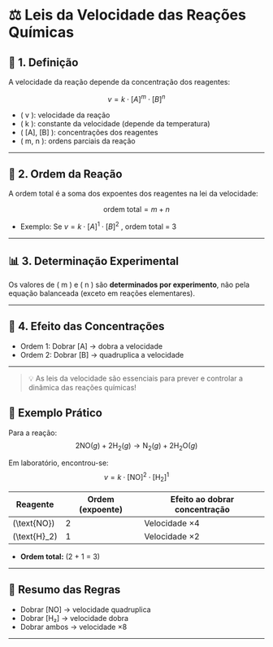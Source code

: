 # ⚖️ Leis da Velocidade das Reações Químicas

## 📐 1. Definição

A velocidade da reação depende da concentração dos reagentes:

$$
v = k \cdot [A]^m \cdot [B]^n
$$

- \( v \): velocidade da reação  
- \( k \): constante da velocidade (depende da temperatura)  
- \( [A], [B] \): concentrações dos reagentes  
- \( m, n \): ordens parciais da reação

---

## 🔢 2. Ordem da Reação

A ordem total é a soma dos expoentes dos reagentes na lei da velocidade:

$$
\text{ordem total} = m + n
$$

- Exemplo: Se $v = k \cdot [A]^1 \cdot [B]^2$ , ordem total = 3

---

## 📊 3. Determinação Experimental

Os valores de \( m \) e \( n \) são **determinados por experimento**, não pela equação balanceada (exceto em reações elementares).

---

## 🧠 4. Efeito das Concentrações

- Ordem 1: Dobrar [A] → dobra a velocidade  
- Ordem 2: Dobrar [B] → quadruplica a velocidade

---

> 💡 As leis da velocidade são essenciais para prever e controlar a dinâmica das reações químicas!



## 🔎 Exemplo Prático

Para a reação:  
$$
2\text{NO}(g) + 2\text{H}_2(g) \rightarrow \text{N}_2(g) + 2\text{H}_2\text{O}(g)
$$

Em laboratório, encontrou-se:
$$
v = k \cdot [\text{NO}]^2 \cdot [\text{H}_2]^1
$$

| Reagente    | Ordem (expoente) | Efeito ao dobrar concentração |
| ----------- | ---------------- | ----------------------------- |
| \(\text{NO}\)    | 2                | Velocidade ×4                |
| \(\text{H}_2\)   | 1                | Velocidade ×2                |

- **Ordem total:** \(2 + 1 = 3\)

---

## 🧠 Resumo das Regras

- Dobrar [NO] → velocidade quadruplica  
- Dobrar [H₂] → velocidade dobra  
- Dobrar ambos → velocidade ×8

---
